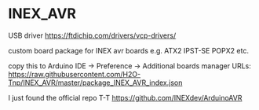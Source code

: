 # INEX_AVR

USB driver
https://ftdichip.com/drivers/vcp-drivers/

custom board package for INEX avr boards e.g. ATX2 IPST-SE POPX2 etc.

copy this to Arduino IDE
-> Preference -> Additional boards manager URLs:
https://raw.githubusercontent.com/H2O-Tnp/INEX_AVR/master/package_INEX_AVR_index.json



I just found the official repo T-T
https://github.com/INEXdev/ArduinoAVR
